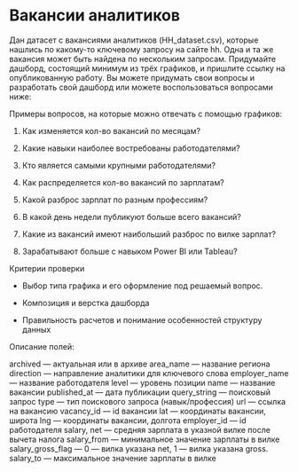 # Вакансии аналитиков
Дан датасет с вакансиями аналитиков (HH_dataset.csv), которые нашлись по какому-то ключевому запросу на сайте hh. Одна и та же вакансия может быть найдена по нескольким запросам. Придумайте дашборд, состоящий минимум из трёх графиков, и пришлите ссылку на опубликованную работу. Вы можете придумать свои вопросы и разработать свой дашборд или можете воспользоваться вопросами ниже:

Примеры вопросов, на которые можно отвечать с помощью графиков:

1. Как изменяется кол-во вакансий по месяцам?

2. Какие навыки наиболее востребованы работодателями?

3. Кто является самыми крупными работодателями?

4. Как распределяется кол-во вакансий по зарплатам?

5. Какой разброс зарплат по разным профессиям?

6. В какой день недели публикуют больше всего вакансий?

7. Какие из вакансий имеют наибольший разброс по вилке зарплат?

8. Зарабатывают больше с навыком Power BI или Tableau?

Критерии проверки

- Выбор типа графика и его оформление под решаемый вопрос. 

- Композиция и верстка дашборда

- Правильность расчетов и понимание особенностей структуру данных

Описание полей:

archived — актуальная или в архиве
area_name — название региона 
direction — направление аналитики для ключевого слова
employer_name — название работодателя 
level — уровень позиции
name — название вакансии
published_at — дата публикации 
query_string — поисковый запрос
type — тип поискового запроса (навык/профессия)
url — ссылка на вакансию
vacancy_id — id вакансии
lat — координаты вакансии, широта
lng — координаты вакансии, долгота
employer_id — id работодателя 
salary, net — средняя зарплата в указной вилке после вычета налога
salary_from — минимальное значение зарплаты в вилке
salary_gross_flag — 0 — вилка указана net, 1 — вилка указана gross.
salary_to — максимальное значение зарплаты в вилке
